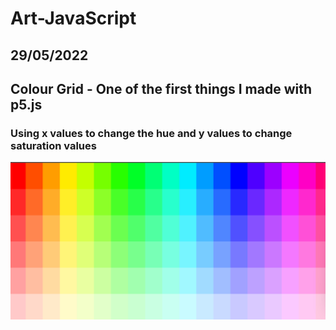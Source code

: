 # Art-JavaScript


## 29/05/2022
## Colour Grid - One of the first things I made with p5.js
### Using x values to change the hue and y values to change saturation values

![rainbow-tile](rainbow-tile.png)


